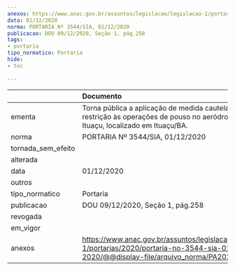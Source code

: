 ```yaml
---
anexos: https://www.anac.gov.br/assuntos/legislacao/legislacao-1/portarias/2020/portaria-no-3544-sia-01-12-2020/@@display-file/arquivo_norma/PA2020-3544.pdf
data: 01/12/2020
norma: PORTARIA Nº 3544/SIA, 01/12/2020
publicacao: DOU 09/12/2020, Seção 1, pág.258
tags:
- portaria
tipo_normatico: Portaria
hide: 
- toc 
 
---
```


|                    | Documento                                                                                                                                            |
|:-------------------|:-----------------------------------------------------------------------------------------------------------------------------------------------------|
| ementa             | Torna pública a aplicação de medida cautelar de restrição às operações de pouso no aeródromo público Ituaçu, localizado em Ituaçu/BA.                |
| norma              | PORTARIA Nº 3544/SIA, 01/12/2020                                                                                                                     |
| tornada_sem_efeito |                                                                                                                                                      |
| alterada           |                                                                                                                                                      |
| data               | 01/12/2020                                                                                                                                           |
| outros             |                                                                                                                                                      |
| tipo_normatico     | Portaria                                                                                                                                             |
| publicacao         | DOU 09/12/2020, Seção 1, pág.258                                                                                                                     |
| revogada           |                                                                                                                                                      |
| em_vigor           |                                                                                                                                                      |
| anexos             | https://www.anac.gov.br/assuntos/legislacao/legislacao-1/portarias/2020/portaria-no-3544-sia-01-12-2020/@@display-file/arquivo_norma/PA2020-3544.pdf |